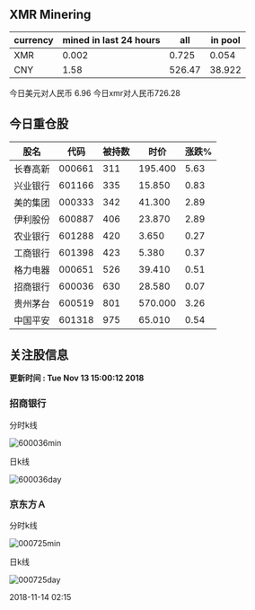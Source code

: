 ## XMR Minering

|currency|mined in last 24 hours|all|in pool|
|---|---|---|---|
|XMR|0.002|0.725|0.054|
|CNY|1.58|526.47|38.922|

今日美元对人民币 6.96	今日xmr对人民币726.28


## 今日重仓股 

|股名|代码|被持数|时价|涨跌%|
|---|---|---|---|---|
|长春高新|000661|311|195.400|5.63|
|兴业银行|601166|335|15.850|0.83|
|美的集团|000333|342|41.300|2.89|
|伊利股份|600887|406|23.870|2.89|
|农业银行|601288|420|3.650|0.27|
|工商银行|601398|423|5.380|0.37|
|格力电器|000651|526|39.410|0.51|
|招商银行|600036|630|28.580|0.07|
|贵州茅台|600519|801|570.000|3.26|
|中国平安|601318|975|65.010|0.54|

## 关注股信息
**更新时间 : Tue Nov 13 15:00:12 2018**
### 招商银行 
分时k线

![600036min](http://image.sinajs.cn/newchart/min/n/sh600036.gif)

日k线

![600036day](http://image.sinajs.cn/newchart/daily/n/sh600036.gif)

### 京东方Ａ 
分时k线

![000725min](http://image.sinajs.cn/newchart/min/n/sz000725.gif)

日k线

![000725day](http://image.sinajs.cn/newchart/daily/n/sz000725.gif)

2018-11-14 02:15